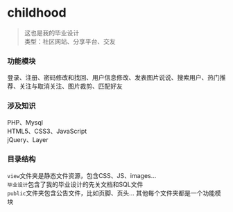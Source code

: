 # childhood

> 这也是我的毕业设计  
类型：社区网站、分享平台、交友

### 功能模块

登录、注册、密码修改和找回、用户信息修改、发表图片说说、搜索用户、热门推荐、关注与取消关注、图片裁剪、匹配好友

### 涉及知识

PHP、Mysql  
HTML5、CSS3、JavaScript  
jQuery、Layer

### 目录结构

`view`文件夹是静态文件资源，包含CSS、JS、images…  
`毕业设计`包含了我的毕业设计的先关文档和SQL文件  
`public`文件夹包含公告文件，比如页脚、页头…
其他每个文件夹都是一个功能模块
